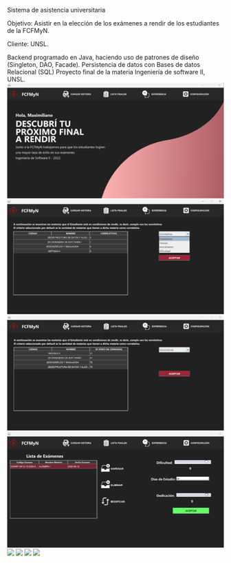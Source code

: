 Sistema de asistencia universitaria

Objetivo: Asistir en la elección de los exámenes a rendir de los estudiantes de la FCFMyN. 

Cliente: UNSL.

Backend programado en Java, haciendo uso de patrones de diseño (Singleton, DAO, Facade). Persistencia de datos con Bases de datos Relacional (SQL)
Proyecto final de la materia Ingeniería de software II, UNSL.
![](readme-img/1-estudiante.png)
![](readme-img/2-estudiante.png)
![](readme-img/3-estudiante-vencimiento.png)
![](4-estudiante-experiencia.png)
![](readme-img/readme-img/5-2.png)
![](readme-img/readme-img/5-3.png)
![](readme-img/readme-img/5-4.png)
![](readme-img/readme-img/5-nodocente.png)









